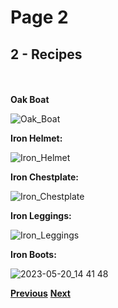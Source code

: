 # Page 2

## 2 - Recipes

\
\
**Oak Boat**

![Oak\_Boat](https://github.com/DEMnetwork/Recycling/assets/105674889/bfa24b22-1078-4c7d-bfd4-89da75516374)

**Iron Helmet:**

![Iron\_Helmet](https://github.com/DEMnetwork/Recycling/assets/105674889/2c30ad29-e6a2-478e-acd3-15d87b6369a0)

**Iron Chestplate:**

![Iron\_Chestplate](https://github.com/DEMnetwork/Recycling/assets/105674889/4051b7e6-a0c0-4203-aa2b-2535cf8b34cf)

**Iron Leggings:**

![Iron\_Leggings](https://github.com/DEMnetwork/Recycling/assets/105674889/09330adc-04d9-467c-b3c6-b5ff233ad925)

**Iron Boots:**

![2023-05-20\_14 41 48](https://github.com/DEMnetwork/Recycling/assets/105674889/b00a40e4-bb64-47c8-bd8d-9ccb88b2aa7d)

[**Previous**](https://github.com/DEMnetwork/Recycling/wiki) [**Next**](https://github.com/DEMnetwork/Recycling/wiki/Page-3)
